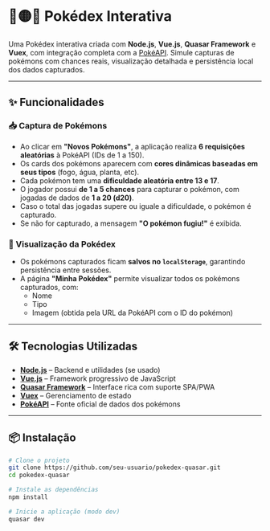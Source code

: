 # 🔴🟡🔵 Pokédex Interativa

Uma Pokédex interativa criada com **Node.js**, **Vue.js**, **Quasar Framework** e **Vuex**, com integração completa com a [PokéAPI](https://pokeapi.co/). Simule capturas de pokémons com chances reais, visualização detalhada e persistência local dos dados capturados.

---

## ✨ Funcionalidades

### 📥 Captura de Pokémons
- Ao clicar em **"Novos Pokémons"**, a aplicação realiza **6 requisições aleatórias** à PokéAPI (IDs de 1 a 150).
- Os cards dos pokémons aparecem com **cores dinâmicas baseadas em seus tipos** (fogo, água, planta, etc).
- Cada pokémon tem uma **dificuldade aleatória entre 13 e 17**.
- O jogador possui **de 1 a 5 chances** para capturar o pokémon, com jogadas de dados de **1 a 20 (d20)**.
- Caso o total das jogadas supere ou iguale a dificuldade, o pokémon é capturado.
- Se não for capturado, a mensagem **"O pokémon fugiu!"** é exibida.

### 📁 Visualização da Pokédex
- Os pokémons capturados ficam **salvos no `localStorage`**, garantindo persistência entre sessões.
- A página **"Minha Pokédex"** permite visualizar todos os pokémons capturados, com:
  - Nome
  - Tipo
  - Imagem (obtida pela URL da PokéAPI com o ID do pokémon)

---

## 🛠 Tecnologias Utilizadas

- **[Node.js](https://nodejs.org/)** – Backend e utilidades (se usado)
- **[Vue.js](https://vuejs.org/)** – Framework progressivo de JavaScript
- **[Quasar Framework](https://quasar.dev/)** – Interface rica com suporte SPA/PWA
- **[Vuex](https://vuex.vuejs.org/)** – Gerenciamento de estado
- **[PokéAPI](https://pokeapi.co/)** – Fonte oficial de dados dos pokémons

---

## 📦 Instalação

```bash
# Clone o projeto
git clone https://github.com/seu-usuario/pokedex-quasar.git
cd pokedex-quasar

# Instale as dependências
npm install

# Inicie a aplicação (modo dev)
quasar dev
